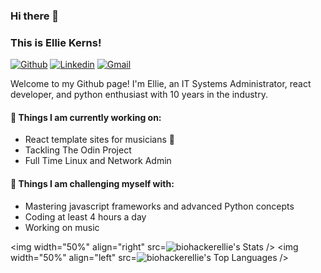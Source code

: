 ### Hi there 👋 
### This is Ellie Kerns!

[![Github](https://img.shields.io/badge/-Github-000?style=flat&logo=Github&logoColor=white)](https://github.com/biohackerellie)
[![Linkedin](https://img.shields.io/badge/-LinkedIn-blue?style=flat&logo=Linkedin&logoColor=white)](https://www.linkedin.com/in/ellie-kerns-ab1328a0/)
[![Gmail](https://img.shields.io/badge/-Gmail-c14438?style=flat&logo=Gmail&logoColor=white)](mailto:ellie@epklabs.com)

Welcome to my Github page! I'm Ellie, an IT Systems Administrator, react developer, and python enthusiast with 10 years in the industry.


#### 🌱 Things I am currently working on: 
- React template sites for musicians 🎸
- Tackling The Odin Project 
- Full Time Linux and Network Admin

#### 💪 Things I am challenging myself with:
- Mastering javascript frameworks and advanced Python concepts 
- Coding at least 4 hours a day
- Working on music 

<img width="50%" align="right" src=![biohackerellie's Stats](https://github-readme-stats.vercel.app/api?username=biohackerellie&theme=cobalt&show_icons=true&hide_border=false&count_private=true) />
<img width="50%" align="left" src=![biohackerellie's Top Languages](https://github-readme-stats.vercel.app/api/top-langs/?username=biohackerellie&theme=cobalt&show_icons=true&hide_border=false&layout=compact) />

